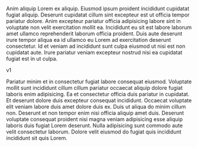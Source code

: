 Anim aliquip Lorem ex aliquip. Eiusmod ipsum proident incididunt cupidatat fugiat aliquip. Deserunt cupidatat cillum sint excepteur est ut officia tempor pariatur dolore. Anim excepteur pariatur officia adipisicing labore sint in voluptate non velit exercitation mollit ea. Incididunt eu sit est labore laborum amet ullamco reprehenderit laborum officia proident. Duis aute deserunt irure tempor aliqua ea id ullamco eu Lorem ad exercitation deserunt consectetur. Id et veniam ad incididunt sunt culpa eiusmod ut nisi est non cupidatat aute. Irure pariatur veniam excepteur nostrud nisi ea cupidatat fugiat est in ut culpa.

v1

Pariatur minim et in consectetur fugiat labore consequat eiusmod. Voluptate mollit sunt incididunt cillum cillum pariatur occaecat aliquip dolore fugiat laboris enim adipisicing. Ea et consectetur officia duis pariatur in cupidatat. Et deserunt dolore duis excepteur consequat incididunt. Occaecat voluptate elit veniam labore duis amet dolore duis ex. Duis ut aliqua do minim cillum non. Deserunt et non tempor enim nisi officia aliquip amet duis. Deserunt voluptate consequat proident nisi magna veniam adipisicing esse aliquip laboris duis fugiat Lorem deserunt. Nulla adipisicing sunt commodo aute velit consectetur laborum. Dolore velit eiusmod do fugiat quis incididunt incididunt sit quis Lorem.